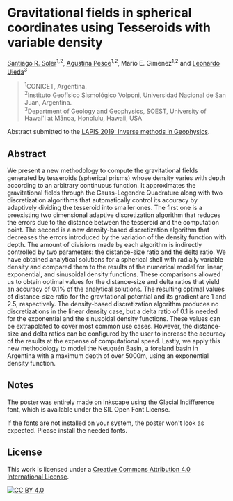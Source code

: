 # Gravitational fields in spherical coordinates using Tesseroids with variable density

[Santiago R. Soler](https://www.github.com/santisoler)<sup>1,2</sup>,
[Agustina Pesce](https://www.github.com/aguspesce)<sup>1,2</sup>,
Mario E. Gimenez<sup>1,2</sup>
and
[Leonardo Uieda](https://www.leouieda.com)<sup>3</sup>

> <sup>1</sup>CONICET, Argentina.<br>
> <sup>2</sup>Instituto Geofísico Sismológico Volponi, Universidad Nacional de San Juan, Argentina.<br>
> <sup>3</sup>Department of Geology and Geophysics, SOEST, University of Hawai'i at Mānoa, Honolulu, Hawaii, USA<br>

Abstract submitted to the
[LAPIS 2019: Inverse methods in Geophysics](http://lapis2019.fcaglp.unlp.edu.ar/).


## Abstract

We present a new methodology to compute the gravitational fields generated by
tesseroids (spherical prisms) whose density varies with depth according to
an arbitrary continuous function.
It approximates the gravitational fields through the Gauss-Legendre Quadrature along
with two discretization algorithms that automatically control its accuracy by adaptively
dividing the tesseroid into smaller ones.
The first one is a preexisting two dimensional adaptive discretization algorithm that
reduces the errors due to the distance between the tesseroid and the computation point.
The second is a new density-based discretization algorithm that
decreases the errors introduced by the variation of the density function with depth.
The amount of divisions made by each algorithm is indirectly controlled
by two parameters: the distance-size ratio and the delta ratio.
We have obtained analytical solutions for a spherical shell with radially variable
density and compared them to the results of the numerical model for linear,
exponential, and sinusoidal density functions.
These comparisons allowed us to obtain optimal values for the distance-size and
delta ratios that yield an accuracy of 0.1% of the analytical solutions.
The resulting optimal values of distance-size ratio for the gravitational potential and
its gradient are 1 and 2.5, respectively.
The density-based discretization algorithm produces no discretizations in the linear
density case, but a delta ratio of 0.1 is needed for the exponential and the
sinusoidal density functions.
These values can be extrapolated to cover most common use cases.
However, the distance-size and delta ratios can be configured by the user to increase
the accuracy of the results at the expense of computational speed.
Lastly, we apply this new methodology to model the Neuquén Basin, a foreland basin in
Argentina with a maximum depth of over 5000m, using an exponential density function.


## Notes

The poster was entirely made on Inkscape using the Glacial Indifference font, which is
available under the SIL Open Font License.

If the fonts are not installed on your system, the poster won't look as expected.
Please install the needed fonts.


## License

This work is licensed under a
[Creative Commons Attribution 4.0 International License][cc-by].

[![CC BY 4.0][cc-by-image]][cc-by]

[cc-by]: http://creativecommons.org/licenses/by/4.0/
[cc-by-image]: https://i.creativecommons.org/l/by/4.0/88x31.png


